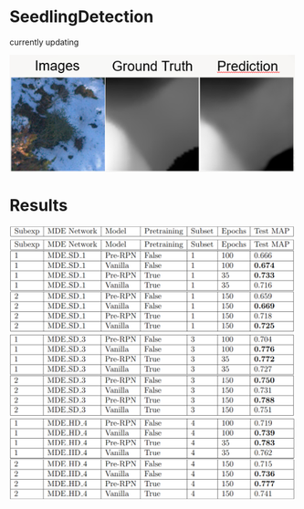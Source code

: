 # SeedlingDetection
currently updating

<img src="images/bachelor%20depth%20prediction.PNG" width="500">

# Results

<img src="images/last%20top%20table.PNG" width="500">
<img src="images/last%20first%20table.PNG" width="500">
<img src="images/last%20middle%20table.PNG" width="500">
<img src="images/last%20last%20table.PNG" width="500">



